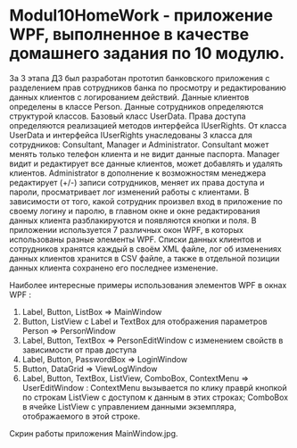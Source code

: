 # Modul10HomeWork - приложение WPF, выполненное в качестве домашнего задания по 10 модулю.
За 3 этапа ДЗ был разработан прототип банковского приложения с разделением прав сотрудников банка по просмотру и редактированию данных клиентов с логированием действий.
Данные клиентов определены в классе Person. Данные сотрудников определяются структурой классов. Базовый класс UserData. Права доступа определяются реализацией методов интерфейса IUserRights.
От класса UserData и интерфейса IUserRights унаследованы 3 класса для сотрудников: Consultant, Manager и Administrator. Consultant может менять только телефон клиента и не видит данные паспорта. 
Manager видит и редактирует все данные клиентов, может добавлять и удалять клиентов. Administrator в дополнение к возможностям менеджера редактирует (+/-) записи сотрудников, меняет их права доступа
и пароли, просматривает лог изменений работы с клиентами. В зависимости от того, какой сотрудник произвел вход в приложение по своему логину и паролю, в главном окне и окне редактирования данных
клиента разблакируются и появляются кнопки и поля. В приложении используется 7 различных окон WPF, в которых использованы разные элементы WPF. Списки данных клиентов и сотрудников хранятся каждый
в своём XML файле, лог об изменениях данных клиентов хранится в CSV файле, а также в отдельной позиции данных клиента сохранено его последнее изменение.

Наиболее интересные примеры использования элементов WPF в окнах WPF :
1. Label, Button, ListBox => MainWindow
2. Button, ListView c Label и TextBox для отображения параметров Person => PersonWindow
3. Label, Button, TextBox => PersonEditWindow с изменением свойств в зависимости от прав доступа
4. Label, Button, PasswordBox => LoginWindow
5. Button, DataGrid => ViewLogWindow
6. Label, Button, TextBox, ListView, ComboBox, ContextMenu => UserEditWindow : ContextMenu вызывается по клику праврй кнопкой по строкам ListView с доступом к данным в этих строках; ComboBox в ячейке
   ListView с управлением данными экземпляра, отображаемого в этой строке.

Скрин работы приложения MainWindow.jpg.
